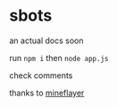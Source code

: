 # sbots

an actual docs soon

run `npm i` then `node app.js`

check comments

thanks to [mineflayer](https://github.com/PrismarineJS/mineflayer/)
